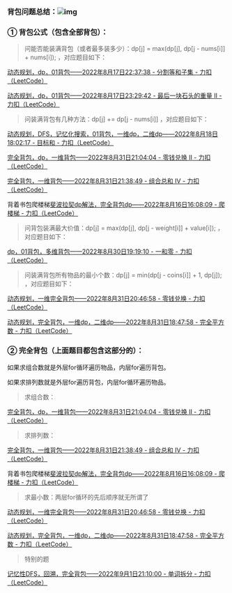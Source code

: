 

### 背包问题总结：![img](https://code-thinking-1253855093.file.myqcloud.com/pics/%E8%83%8C%E5%8C%85%E9%97%AE%E9%A2%981.jpeg)



### ① 背包公式（包含全部背包）：

> 问能否能装满背包（或者最多装多少）：dp[j] = max(dp[j], dp[j - nums[i]] + nums[i]); ，对应题目如下：

[动态规划，dp，01背包——2022年8月17日22:37:38 - 分割等和子集 - 力扣（LeetCode）](https://leetcode.cn/problems/partition-equal-subset-sum/solution/by-ladidol-h65g/)

[动态规划，dp，01背包——2022年8月17日23:29:42 - 最后一块石头的重量 II - 力扣（LeetCode）](https://leetcode.cn/problems/last-stone-weight-ii/solution/by-ladidol-c8so/)

> 问装满背包有几种方法：dp[j] += dp[j - nums[i]] ，对应题目如下：

[动态规划，DFS，记忆化搜索，01背包，一维dp，二维dp——2022年8月18日18:02:17 - 目标和 - 力扣（LeetCode）](https://leetcode.cn/problems/target-sum/solution/by-ladidol-7a7a/)

[完全背包，dp，一维背包——2022年8月31日21:04:04 - 零钱兑换 II - 力扣（LeetCode）](https://leetcode.cn/problems/coin-change-2/solution/by-ladidol-0es0/)

[完全背包，一维背包——2022年8月31日21:38:49 - 组合总和 Ⅳ - 力扣（LeetCode）](https://leetcode.cn/problems/combination-sum-iv/solution/by-ladidol-mtqi/)

背着书包爬楼梯[斐波拉契dp解法，完全背包dp——2022年8月16日16:08:09 - 爬楼梯 - 力扣（LeetCode）](https://leetcode.cn/problems/climbing-stairs/solution/dong-tai-gui-hua-dp-by-ladidol-ep82/)



> 问背包装满最大价值：dp[j] = max(dp[j], dp[j - weight[i]] + value[i]); ，对应题目如下：

[dp，01背包，多维背包——2022年8月30日19:19:10 - 一和零 - 力扣（LeetCode）](https://leetcode.cn/problems/ones-and-zeroes/solution/by-ladidol-55ta/)



> 问装满背包所有物品的最小个数：dp[j] = min(dp[j - coins[i]] + 1, dp[j]); ，对应题目如下：

[动态规划，一维完全背包——2022年8月31日20:46:58 - 零钱兑换 - 力扣（LeetCode）](https://leetcode.cn/problems/coin-change/solution/by-ladidol-1lna/)

[动态规划，完全背包，一维dp，二维dp——2022年8月31日18:47:58 - 完全平方数 - 力扣（LeetCode）](https://leetcode.cn/problems/perfect-squares/solution/by-ladidol-okt7/)



### ② 完全背包（上面题目都包含这部分的）：

如果求组合数就是外层for循环遍历物品，内层for遍历背包。

如果求排列数就是外层for遍历背包，内层for循环遍历物品。

> 求组合数：

[完全背包，dp，一维背包——2022年8月31日21:04:04 - 零钱兑换 II - 力扣（LeetCode）](https://leetcode.cn/problems/coin-change-2/solution/by-ladidol-0es0/)

> 求排列数：

[完全背包，一维背包——2022年8月31日21:38:49 - 组合总和 Ⅳ - 力扣（LeetCode）](https://leetcode.cn/problems/combination-sum-iv/solution/by-ladidol-mtqi/)

背着书包爬楼梯[斐波拉契dp解法，完全背包dp——2022年8月16日16:08:09 - 爬楼梯 - 力扣（LeetCode）](https://leetcode.cn/problems/climbing-stairs/solution/dong-tai-gui-hua-dp-by-ladidol-ep82/)

> 求最小数：两层for循环的先后顺序就无所谓了

[动态规划，一维完全背包——2022年8月31日20:46:58 - 零钱兑换 - 力扣（LeetCode）](https://leetcode.cn/problems/coin-change/solution/by-ladidol-1lna/)

[动态规划，完全背包，一维dp，二维dp——2022年8月31日18:47:58 - 完全平方数 - 力扣（LeetCode）](https://leetcode.cn/problems/perfect-squares/solution/by-ladidol-okt7/)

> 特别的题

[记忆性DFS，回溯，完全背包——2022年9月1日21:10:00 - 单词拆分 - 力扣（LeetCode）](https://leetcode.cn/problems/word-break/solution/by-ladidol-zffm/)

